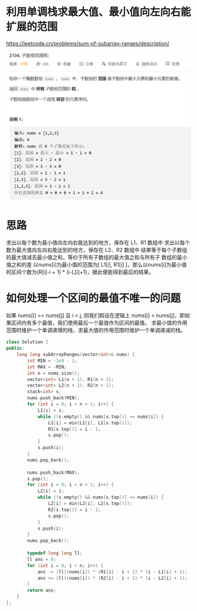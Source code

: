 # 利用单调栈求最大值、最小值向左向右能扩展的范围
https://leetcode.cn/problems/sum-of-subarray-ranges/description/

![题目](image.png)

# 思路
求出以每个数为最小值向左向右能达到的地方，保存在 L1、R1 数组中
求出以每个数为最大值向左向右能达到的地方，保存在 L2、R2 数组中
结果等于每个子数组的最大值减去最小值之和，等价于所有子数组的最大值之和与所有子
数组的最小值之和的差
以nums[i]为最小值的范围为[ L1[i], R1[i] ]，那么以nums[i]为最小值的区间个数为(R[i]-i + 1) * (i-L[i]+1)，据此便能得到最后的结果。

# 如何处理一个区间的最值不唯一的问题
如果 nums[i] == nums[j] 且 i < j, 则我们假设在逻辑上 nums[i] < nums[j]，即如果区间内有多个最值，我们使用最后一个最值作为区间的最值。
求最小值的作用范围时维护一个单调递增的栈，求最大值的作用范围时维护一个单调递减的栈。

```cpp
class Solution {
public:
    long long subArrayRanges(vector<int>& nums) {
        int MIN = -1e9 - 1;
        int MAX = -MIN;
        int n = nums.size();
        vector<int> L1(n + 1), R1(n + 1);
        vector<int> L2(n + 1), R2(n + 1);
        stack<int> s;
        nums.push_back(MIN);
        for (int i = 0; i < n + 1; i++) {
            L1[i] = i;
            while (!s.empty() && nums[s.top()] >= nums[i]) {
                L1[i] = min(L1[i], L1[s.top()]);
                R1[s.top()] = i - 1;
                s.pop();
            }
            s.push(i);
        }
        nums.pop_back();
        
        nums.push_back(MAX);
        s.pop();
        for (int i = 0; i < n + 1; i++) {
            L2[i] = i;
            while (!s.empty() && nums[s.top()] <= nums[i]) {
                L2[i] = min(L2[i], L2[s.top()]);
                R2[s.top()] = i - 1;
                s.pop();
            }
            s.push(i);
        }
        nums.pop_back();
        
        typedef long long ll;
        ll ans = 0;
        for (int i = 0; i < n; i++) {
            ans -= (ll)(nums[i]) * (R1[i] - i + 1) * (i - L1[i] + 1);
            ans += (ll)(nums[i]) * (R2[i] - i + 1) * (i - L2[i] + 1);
        }
        return ans;
    }
}; 
```